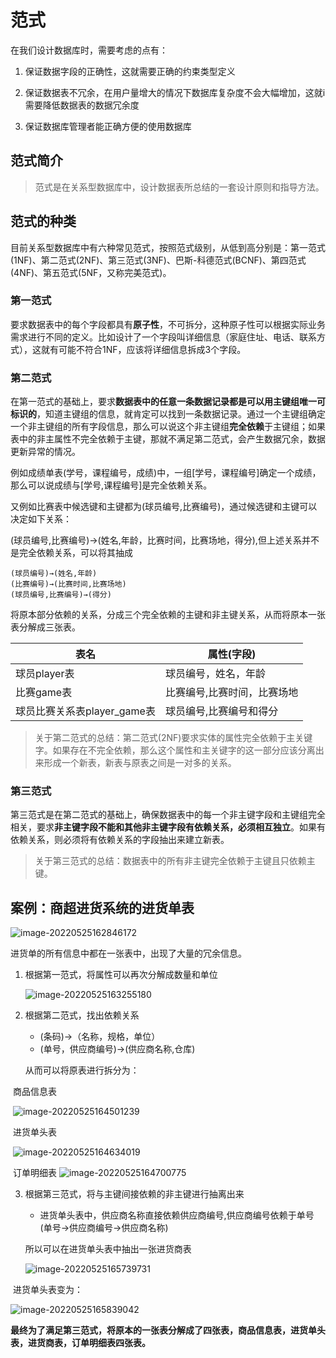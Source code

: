 # 范式

在我们设计数据库时，需要考虑的点有：

1. 保证数据字段的正确性，这就需要正确的约束类型定义
2. 保证数据表不冗余，在用户量增大的情况下数据库复杂度不会大幅增加，这就i需要降低数据表的数据冗余度

3. 保证数据库管理者能正确方便的使用数据库

## 范式简介

> 范式是在关系型数据库中，设计数据表所总结的一套设计原则和指导方法。

## 范式的种类

目前关系型数据库中有六种常见范式，按照范式级别，从低到高分别是：第一范式(1NF)、第二范式(2NF)、第三范式(3NF)、巴斯-科德范式(BCNF)、第四范式(4NF)、第五范式(5NF，又称完美范式)。

### 第一范式

要求数据表中的每个字段都具有**原子性**，不可拆分，这种原子性可以根据实际业务需求进行不同的定义。比如设计了一个字段叫详细信息（家庭住址、电话、联系方式），这就有可能不符合1NF，应该将详细信息拆成3个字段。

### 第二范式

在第一范式的基础上，要求**数据表中的任意一条数据记录都是可以用主键组唯一可标识的**，知道主键组的信息，就肯定可以找到一条数据记录。通过一个主键组确定一个非主键组的所有字段信息，那么可以说这个非主键组**完全依赖**于主键组；如果表中的非主属性不完全依赖于主键，那就不满足第二范式，会产生数据冗余，数据更新异常的情况。

例如成绩单表(学号，课程编号，成绩)中，一组[学号，课程编号]确定一个成绩，那么可以说成绩与[学号,课程编号]是完全依赖关系。

又例如比赛表中候选键和主键都为(球员编号,比赛编号)，通过候选键和主键可以决定如下关系：

(球员编号,比赛编号)→(姓名,年龄，比赛时间，比赛场地，得分),但上述关系并不是完全依赖关系，可以将其抽成

```
(球员编号)→(姓名,年龄)
(比赛编号)→(比赛时间,比赛场地)
(球员编号,比赛编号)→(得分)
```

将原本部分依赖的关系，分成三个完全依赖的主键和非主键关系，从而将原本一张表分解成三张表。

| 表名                        | 属性(字段)                  |
| --------------------------- | --------------------------- |
| 球员player表                | 球员编号，姓名，年龄        |
| 比赛game表                  | 比赛编号,比赛时间，比赛场地 |
| 球员比赛关系表player_game表 | 球员编号,比赛编号和得分     |

> 关于第二范式的总结：第二范式(2NF)要求实体的属性完全依赖于主关键字。如果存在不完全依赖，那么这个属性和主关键字的这一部分应该分离出来形成一个新表，新表与原表之间是一对多的关系。

### 第三范式

第三范式是在第二范式的基础上，确保数据表中的每一个非主键字段和主键组完全相关，要求**非主键字段不能和其他非主键字段有依赖关系，必须相互独立**。如果有依赖关系，则必须将有依赖关系的字段抽出来建立新表。

> 关于第三范式的总结：数据表中的所有非主键完全依赖于主键且只依赖主键。

## 案例：商超进货系统的进货单表

![image-20220525162846172](C:/Users/lucheng/AppData/Roaming/Typora/typora-user-images/image-20220525162846172.png)

进货单的所有信息中都在一张表中，出现了大量的冗余信息。

1. 根据第一范式，将属性可以再次分解成数量和单位

   ![image-20220525163255180](C:/Users/lucheng/AppData/Roaming/Typora/typora-user-images/image-20220525163255180.png)

2. 根据第二范式，找出依赖关系

   * (条码)→（名称，规格，单位）
   * (单号，供应商编号)→(供应商名称,仓库)

   从而可以将原表进行拆分为：

​	商品信息表

​	![image-20220525164501239](C:/Users/lucheng/AppData/Roaming/Typora/typora-user-images/image-20220525164501239.png)

​	进货单头表

​	![image-20220525164634019](C:/Users/lucheng/AppData/Roaming/Typora/typora-user-images/image-20220525164634019.png)

​	订单明细表
![image-20220525164700775](C:/Users/lucheng/AppData/Roaming/Typora/typora-user-images/image-20220525164700775.png)

3. 根据第三范式，将与主键间接依赖的非主键进行抽离出来

   * 进货单头表中，供应商名称直接依赖供应商编号,供应商编号依赖于单号(单号→供应商编号→供应商名称)

   所以可以在进货单头表中抽出一张进货商表

   ![image-20220525165739731](C:/Users/lucheng/AppData/Roaming/Typora/typora-user-images/image-20220525165739731.png)

​	进货单头表变为：

![image-20220525165839042](C:/Users/lucheng/AppData/Roaming/Typora/typora-user-images/image-20220525165839042.png)



**最终为了满足第三范式，将原本的一张表分解成了四张表，商品信息表，进货单头表，进货商表，订单明细表四张表。**

